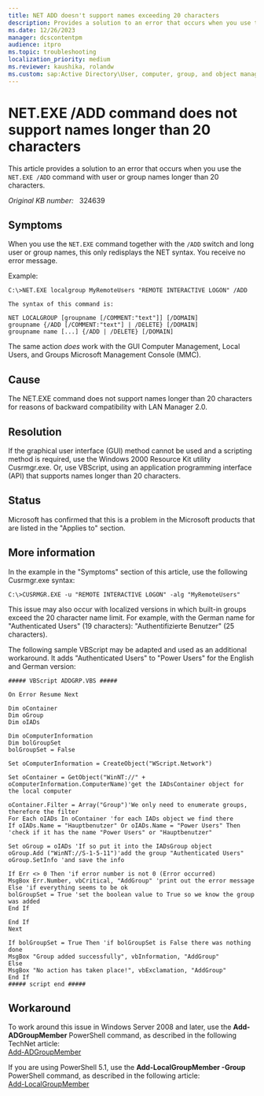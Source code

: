 ```yaml
---
title: NET ADD doesn't support names exceeding 20 characters
description: Provides a solution to an error that occurs when you use the NET.EXE /ADD command with user or group names longer than 20 characters.
ms.date: 12/26/2023
manager: dcscontentpm
audience: itpro
ms.topic: troubleshooting
localization_priority: medium
ms.reviewer: kaushika, rolandw
ms.custom: sap:Active Directory\User, computer, group, and object management, csstroubleshoot
---
```

# NET.EXE /ADD command does not support names longer than 20 characters

This article provides a solution to an error that occurs when you use the `NET.EXE /ADD` command with user or group names longer than 20 characters.

_Original KB number:_ &nbsp; 324639

## Symptoms

When you use the `NET.EXE` command together with the `/ADD` switch and long user or group names, this only redisplays the NET syntax. You receive no error message.

Example:

```console
C:\>NET.EXE localgroup MyRemoteUsers "REMOTE INTERACTIVE LOGON" /ADD

The syntax of this command is:

NET LOCALGROUP [groupname [/COMMENT:"text"]] [/DOMAIN]
groupname {/ADD [/COMMENT:"text"] | /DELETE} [/DOMAIN]
groupname name [...] {/ADD | /DELETE} [/DOMAIN]
```

The same action *does* work with the GUI Computer Management, Local Users, and Groups Microsoft Management Console (MMC).

## Cause

The NET.EXE command does not support names longer than 20 characters for reasons of backward compatibility with LAN Manager 2.0.

## Resolution

If the graphical user interface (GUI) method cannot be used and a scripting method is required, use the Windows 2000 Resource Kit utility Cusrmgr.exe. Or, use VBScript, using an application programming interface (API) that supports names longer than 20 characters.

## Status

Microsoft has confirmed that this is a problem in the Microsoft products that are listed in the "Applies to" section.  

## More information

In the example in the "Symptoms" section of this article, use the following Cusrmgr.exe syntax:

```console
C:\>CUSRMGR.EXE -u "REMOTE INTERACTIVE LOGON" -alg "MyRemoteUsers"
```

This issue may also occur with localized versions in which built-in groups exceed the 20 character name limit. For example, with the German name for "Authenticated Users" (19 characters): "Authentifizierte Benutzer" (25 characters).

The following sample VBScript may be adapted and used as an additional workaround. It adds "Authenticated Users" to "Power Users" for the English and German version:

```vbscript
##### VBScript ADDGRP.VBS #####

On Error Resume Next  

Dim oContainer  
Dim oGroup  
Dim oIADs  

Dim oComputerInformation  
Dim bolGroupSet  
bolGroupSet = False  

Set oComputerInformation = CreateObject("WScript.Network")  

Set oContainer = GetObject("WinNT://" +  
oComputerInformation.ComputerName)'get the IADsContainer object for the local computer  

oContainer.Filter = Array("Group")'We only need to enumerate groups,
therefore the filter  
For Each oIADs In oContainer 'for each IADs object we find there  
If oIADs.Name = "Hauptbenutzer" Or oIADs.Name = "Power Users" Then  
'check if it has the name "Power Users" or "Hauptbenutzer"  

Set oGroup = oIADs 'If so put it into the IADsGroup object  
oGroup.Add ("WinNT://S-1-5-11")'add the group "Authenticated Users"  
oGroup.SetInfo 'and save the info  

If Err <> 0 Then 'if error number is not 0 (Error occurred)  
MsgBox Err.Number, vbCritical, "AddGroup" 'print out the error message  
Else 'if everything seems to be ok  
bolGroupSet = True 'set the boolean value to True so we know the group was added  
End If  

End If  
Next  

If bolGroupSet = True Then 'if bolGroupSet is False there was nothing done  
MsgBox "Group added successfully", vbInformation, "AddGroup"  
Else  
MsgBox "No action has taken place!", vbExclamation, "AddGroup"  
End If  
##### script end #####
```

## Workaround

To work around this issue in Windows Server 2008 and later, use the **Add-ADGroupMember** PowerShell command, as described in the following TechNet article:  
[Add-ADGroupMember](/previous-versions/windows/it-pro/windows-server-2008-R2-and-2008/ee617210(v=technet.10))

If you are using PowerShell 5.1, use the **Add-LocalGroupMember -Group** PowerShell command, as described in the following article:  
[Add-LocalGroupMember](/powershell/module/microsoft.powershell.localaccounts/add-localgroupmember)
